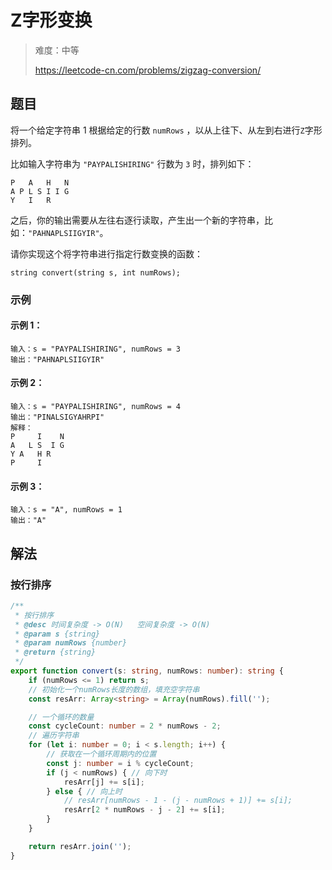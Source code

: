 # Z字形变换

> 难度：中等
>
> https://leetcode-cn.com/problems/zigzag-conversion/

## 题目

将一个给定字符串 1 根据给定的行数 `numRows` ，以从上往下、从左到右进行`Z`字形排列。

比如输入字符串为 `"PAYPALISHIRING"` 行数为 `3` 时，排列如下：

```
P   A   H   N
A P L S I I G
Y   I   R
```

之后，你的输出需要从左往右逐行读取，产生出一个新的字符串，比如：`"PAHNAPLSIIGYIR"`。

请你实现这个将字符串进行指定行数变换的函数：

`string convert(string s, int numRows);`

### 示例

#### 示例 1：

```
输入：s = "PAYPALISHIRING", numRows = 3
输出："PAHNAPLSIIGYIR"
```

#### 示例 2：

```
输入：s = "PAYPALISHIRING", numRows = 4
输出："PINALSIGYAHRPI"
解释：
P     I    N
A   L S  I G
Y A   H R
P     I
```

#### 示例 3：

```
输入：s = "A", numRows = 1
输出："A"
```

## 解法

### 按行排序

```typescript
/**
 * 按行排序
 * @desc 时间复杂度 -> O(N)   空间复杂度 -> O(N)
 * @param s {string}
 * @param numRows {number}
 * @return {string}
 */
export function convert(s: string, numRows: number): string {
    if (numRows <= 1) return s;
    // 初始化一个numRows长度的数组，填充空字符串
    const resArr: Array<string> = Array(numRows).fill('');

    // 一个循环的数量
    const cycleCount: number = 2 * numRows - 2;
    // 遍历字符串
    for (let i: number = 0; i < s.length; i++) {
        // 获取在一个循环周期内的位置
        const j: number = i % cycleCount;
        if (j < numRows) { // 向下时
            resArr[j] += s[i];
        } else { // 向上时
            // resArr[numRows - 1 - (j - numRows + 1)] += s[i];
            resArr[2 * numRows - j - 2] += s[i];
        }
    }

    return resArr.join('');
}
```

